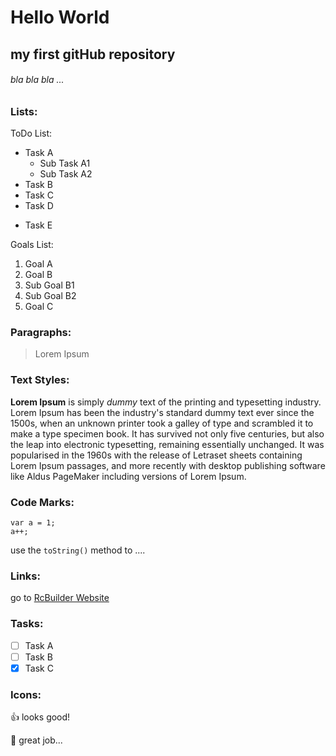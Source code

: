 # Hello World
## my first gitHub repository
###### bla bla bla ...

### Lists:
ToDo List:

- Task A
  - Sub Task A1
  - Sub Task A2    
- Task B
- Task C
- Task D
* Task E 

Goals List:

1. Goal A
2. Goal B
  1. Sub Goal B1
  2. Sub Goal B2
3. Goal C

### Paragraphs:
>Lorem Ipsum

### Text Styles:
**Lorem Ipsum** is simply _dummy_ text of the printing and typesetting industry. Lorem Ipsum has been the industry's standard dummy text ever since the 1500s, when an unknown printer took a galley of type and scrambled it to make a type specimen book. It has survived not only five centuries, but also the leap into electronic typesetting, remaining essentially unchanged. It was popularised in the 1960s with the release of Letraset sheets containing Lorem Ipsum passages, and more recently with desktop publishing software like Aldus PageMaker including versions of Lorem Ipsum.

### Code Marks:
```
var a = 1;
a++;
```

use the `toString()` method to ....

### Links:
go to [RcBuilder Website](http://rcb.co.il)

### Tasks:

- [ ] Task A
- [ ] Task B
- [x] Task C

### Icons:
:+1: looks good!

:clap: great job...
